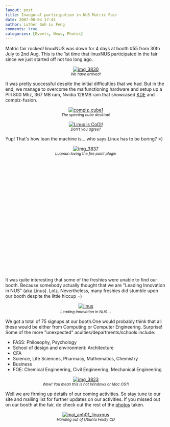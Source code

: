 ```yaml
---
layout: post
title: Inaugural participation in NUS Matric Fair
date: 2007-08-04 17:44
author: Luther Goh Lu Feng
comments: true
categories: [Events, News, Photos]
---
```

<p>Matric fair rocked! linuxNUS was down for 4 days at booth #55 from 30th July to 2nd Aug. This is the 1st time that linuxNUS participated in the fair since we just started off not too long ago.</p>
<p style="text-align: center;"><a href="http://good-times.webshots.com/photo/2826942950101890940ynXItc" target="_blank"><img src="http://inlinethumb54.webshots.com/4405/2826942950101890940S200x200Q85.jpg" alt="img_3830"></a><br />
<em><small>We have arrived!</small></em></p>
<p>It was pretty successful despite the initial difficulties that we had. But in the end, we manage to overcome the malfunctioning hardware and setup up a PIII 800 Mhz, 367 MB ram, Nvidia 128MB ram that showcased <a href="http://www.kde.org/" target="_blank">KDE</a> and compiz-fusion.
</p>
<p style="text-align: center;"><a href="http://good-times.webshots.com/photo/2416200460101890940dSyADb" target="_blank"><img src="http://inlinethumb59.webshots.com/3962/2416200460101890940S200x200Q85.jpg" alt="compiz_cube1"></a><br />
<em><small>The spinning cube desktop!</small></em></p>
<p style="text-align: center;"><a href="http://good-times.webshots.com/photo/2532387670101890940sxXpTr" target="_blank"><img src="http://inlinethumb57.webshots.com/6008/2532387670101890940S200x200Q85.jpg" alt="Linux is CoOl!"></a><br />
<small><em>Don't you agree?</em></small><em></em></p>
<p>Yup! That's how lean the machine is... who says Linux has to be boring? =)&nbsp;</p>
<p style="text-align: center;"><a href="http://good-times.webshots.com/photo/2209994520101890940ayASfM" target="_blank"><img src="http://inlinethumb40.webshots.com/6183/2209994520101890940S200x200Q85.jpg" alt="img_3837"></a><br />
<em><small>Luqman loving the fire paint plugin</small></em></p>
<div align="center"><object width="425" height="350"><param name="movie" value="http://www.youtube.com/v/td_lW6BRllI"></param><param name="wmode" value="transparent"></param><embed src="http://www.youtube.com/v/td_lW6BRllI" type="application/x-shockwave-flash" wmode="transparent" width="425" height="350"></embed></object></div>
<p>It was quite interesting that some of the freshies were unable to find our booth. Because somebody actually thought that we are "Leading Innovation in NUS" (aka Linus). Lolz. Nevertheless, many freshies did stumble upon our booth despite the little hiccup =)
</p>
<p style="text-align: center;"><a href="http://good-times.webshots.com/photo/2528403940101890940iQfdcX" target="_blank"><img src="http://inlinethumb08.webshots.com/4487/2528403940101890940S200x200Q85.jpg" alt="linus"></a><br />
<small><em>Leading Innovation in NUS</em></small>...
</p>
<p>We got a total of 75 signups at our booth.One would probably think that all these would be either from Computing or Computer Engineering. Surprise! Some of the more "unexpected" aculties/departments/schools include:&nbsp;</p>
<ul>
  <li>FASS: Philosophy,&nbsp;Psychology&nbsp;</li>
  <li>School of design and environment:&nbsp;Architecture</li>
  <li>CFA&nbsp;</li>
  <li>Science, Life Sciences, Pharmacy, Mathematics, Chemistry</li>
  <li>Business</li>
<li>FOE: Chemical Engineering, Civil Engineering, Mechanical Engineering</li>
</ul>
<div style="text-align: center;"><a href="http://good-times.webshots.com/photo/2686281680101890940tiZIhF" target="_blank"><img src="http://inlinethumb05.webshots.com/4804/2686281680101890940S200x200Q85.jpg" alt="img_3823"></a><br />
<small><em>Wow! You mean this is not Windows or Mac OS?!</em></small><br />
</div>
<p>Well we are firming up details of our coming activities. So stay tune to our site and mailing list for further updates on our activities. If you missed out on our booth at the fair, do check out the rest of the <a href="http://good-times.webshots.com/album/560132501SzdmyM%5D" target="_blank">photos</a> taken.</p>
<p style="text-align: center;"><a href="http://good-times.webshots.com/photo/2702054430101890940bOeJjd" target="_blank"><img src="http://inlinethumb14.webshots.com/4877/2702054430101890940S200x200Q85.jpg" target="_blank" alt="mai_anh01_linuxnus"></a><br />
<em><small>Handing out of Ubuntu Feisty CD</small></em>
</p>
